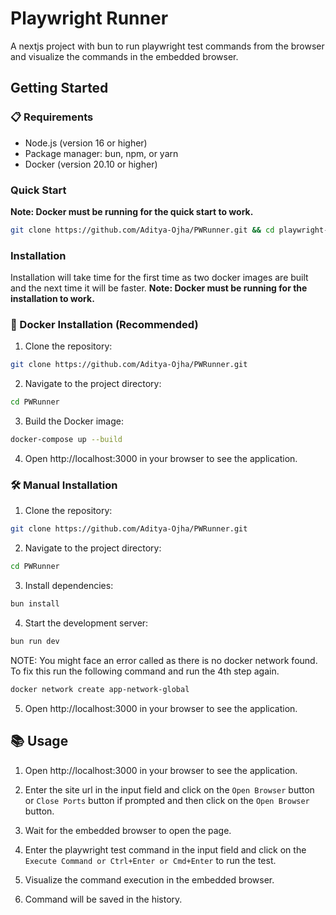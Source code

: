 # Playwright Runner

A nextjs project with bun to run playwright test commands from the browser and visualize the commands in the embedded browser.

## Getting Started

### 📋 Requirements
- Node.js (version 16 or higher)
- Package manager: bun, npm, or yarn
- Docker (version 20.10 or higher)

### Quick Start
**Note: Docker must be running for the quick start to work.**

```bash
git clone https://github.com/Aditya-Ojha/PWRunner.git && cd playwright-browser-runner && docker compose up --build
```

### Installation

Installation will take time for the first time as two docker images are built and the next time it will be faster. **Note: Docker must be running for the installation to work.**

### 🚀 Docker Installation (Recommended)

1. Clone the repository:
```bash
git clone https://github.com/Aditya-Ojha/PWRunner.git
```

2. Navigate to the project directory:
```bash
cd PWRunner
```

3. Build the Docker image:
```bash
docker-compose up --build
```

4. Open http://localhost:3000 in your browser to see the application.

### 🛠️ Manual Installation

1. Clone the repository:
```bash
git clone https://github.com/Aditya-Ojha/PWRunner.git
```

2. Navigate to the project directory:
```bash
cd PWRunner
```

3. Install dependencies:
```bash
bun install
```

4. Start the development server:
```bash
bun run dev
```

NOTE: You might face an error called as there is no docker network found. To fix this run the following command and run the 4th step again.
```bash
docker network create app-network-global
```


5. Open http://localhost:3000 in your browser to see the application.


## 📚 Usage

1. Open http://localhost:3000 in your browser to see the application.

2. Enter the site url in the input field and click on the `Open Browser` button or `Close Ports` button if prompted and then click on the `Open Browser` button.

3. Wait for the embedded browser to open the page.

4. Enter the playwright test command in the input field and click on the `Execute Command or Ctrl+Enter or Cmd+Enter` to run the test.

5. Visualize the command execution in the embedded browser.

6. Command will be saved in the history.
